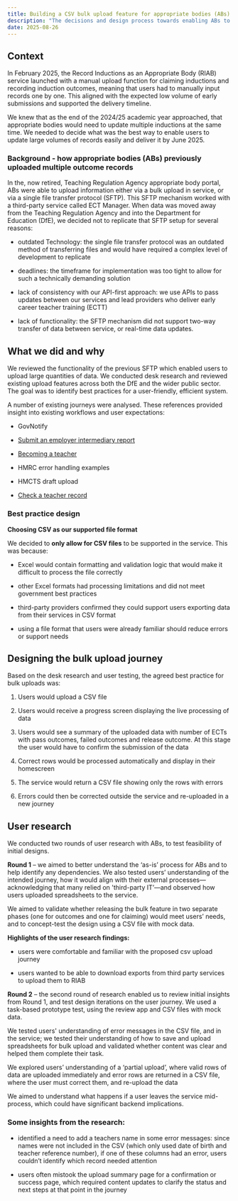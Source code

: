 ```yaml
---
title: Building a CSV bulk upload feature for appropriate bodies (ABs) 
description: "The decisions and design process towards enabling ABs to upload multiple induction details at a time"
date: 2025-08-26
---
```


## Context  
 
In February 2025, the Record Inductions as an Appropriate Body (RIAB) service launched with a manual upload function for claiming inductions and recording induction outcomes, meaning that users had to manually input records one by one. This aligned with the expected low volume of early submissions and supported the delivery timeline. 

We knew that as the end of the 2024/25 academic year approached, that appropriate bodies would need to update multiple inductions at the same time. We needed to decide what was the best way to enable users to update large volumes of records easily and deliver it by June 2025. 


### Background - how appropriate bodies (ABs) previously uploaded multiple outcome records 

In the, now retired, Teaching Regulation Agency appropriate body portal, ABs were able to upload information either via a bulk upload in service, or via a single file transfer protocol (SFTP). This SFTP mechanism worked with a third-party service called ECT Manager. When data was moved away from the Teaching Regulation Agency and into the Department for Education (DfE), we decided not to replicate that SFTP setup for several reasons:  

* outdated Technology: the single file transfer protocol was an outdated method of transferring files and would have required a complex level of development to replicate  

* deadlines: the timeframe for implementation was too tight to allow for such a technically demanding solution 

* lack of consistency with our API-first approach: we use APIs to pass updates between our services and lead providers who deliver early career teacher training (ECTT) 

* lack of functionality: the SFTP mechanism did not support two-way transfer of data between service, or real-time data updates. 


## What we did and why 

We reviewed the functionality of the previous SFTP which enabled users to upload large quantities of data. We conducted desk research and reviewed existing upload features across both the DfE and the wider public sector. The goal was to identify best practices for a user-friendly, efficient system. 
 
A number of existing journeys were analysed. These references provided insight into existing workflows and user expectations:  
 
* GovNotify 

* [Submit an employer intermediary report](https://www.gov.uk/send-employment-intermediary-report)

* [Becoming a teacher](https://getintoteaching.education.gov.uk/) 

* HMRC error handling examples 

* HMCTS draft upload 

* [Check a teacher record](https://www.gov.uk/guidance/check-a-teachers-record)  
  


### Best practice design 

**Choosing CSV as our supported file format**

We decided to **only allow for CSV files** to be supported in the service. This was because: 

* Excel would contain formatting and validation logic that would make it difficult to process the file correctly 

* other Excel formats had processing limitations and did not meet government best practices 

* third-party providers confirmed they could support users exporting data from their services in CSV format 

* using a file format that users were already familiar should reduce errors or support needs 
 
 
## Designing the bulk upload journey 

Based on the desk research and user testing, the agreed best practice for bulk uploads was:  


1. Users would upload a CSV file
    
2. Users would receive a progress screen displaying the live processing of data
 
3. Users would see a summary of the uploaded data with number of ECTs with pass outcomes, failed outcomes and release outcome. At this stage the user would have to confirm the submission of the data 

4. Correct rows would be processed automatically and display in their homescreen 

5. The service would return a CSV file showing only the rows with errors 

6. Errors could then be corrected outside the service and re-uploaded in a new journey 


## User research 

We conducted two rounds of user research with ABs, to test feasibility of initial designs. 

**Round 1** – we aimed to better understand the ‘as-is’ process for ABs and to help identify any dependencies. We also tested users’ understanding of the intended journey, how it would align with their external processes—acknowledging that many relied on 'third-party IT’—and observed how users uploaded spreadsheets to the service.  

We aimed to validate whether releasing the bulk feature in two separate phases (one for outcomes and one for claiming) would meet users’ needs, and to concept-test the design using a CSV file with mock data.  

**Highlights of the user research findings:**  
* users were comfortable and familiar with the proposed csv upload journey 

* users wanted to be able to download exports from third party services to upload them to RIAB 

**Round 2** – the second round of research enabled us to review initial insights from Round 1, and test design iterations on the user journey. We used a task-based prototype test, using the review app and CSV files with mock data. 

We tested users' understanding of error messages in the CSV file, and in the service; we tested their understanding of how to save and upload spreadsheets for bulk upload and validated whether content was clear and helped them complete their task. 

We explored users’ understanding of a ‘partial upload’, where valid rows of data are uploaded immediately and error rows are returned in a CSV file, where the user must correct them, and re-upload the data 

We aimed to understand what happens if a user leaves the service mid-process, which could have significant backend implications. 

### Some insights from the research:  

* identified a need to add a teachers name in some error messages: since names were not included in the CSV (which only used date of birth and teacher reference number), if one of these columns had an error, users couldn’t identify which record needed attention 

* users often mistook the upload summary page for a confirmation or success page, which required content updates to clarify the status and next steps at that point in the journey 
 

 

 
